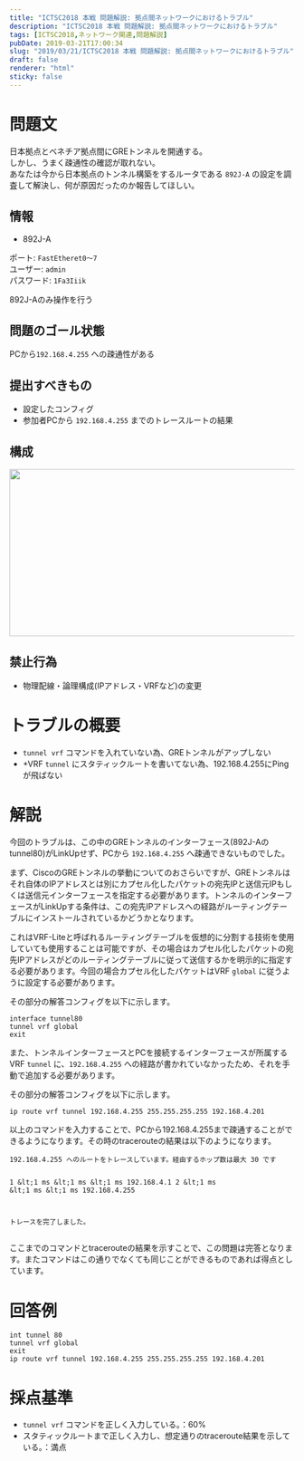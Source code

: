 ```yaml
---
title: "ICTSC2018 本戦 問題解説: 拠点間ネットワークにおけるトラブル"
description: "ICTSC2018 本戦 問題解説: 拠点間ネットワークにおけるトラブル"
tags: [ICTSC2018,ネットワーク関連,問題解説]
pubDate: 2019-03-21T17:00:34
slug: "2019/03/21/ICTSC2018 本戦 問題解説: 拠点間ネットワークにおけるトラブル"
draft: false
renderer: "html"
sticky: false
---
```


<h1>問題文</h1>
<p>日本拠点とベネチア拠点間にGREトンネルを開通する。<br />
しかし、うまく疎通性の確認が取れない。<br />
あなたは今から日本拠点のトンネル構築をするルータである <code>892J-A</code> の設定を調査して解決し、何が原因だったのか報告してほしい。</p>
<h2>情報</h2>
<ul>
<li>892J-A</li>
</ul>
<p>ポート: <code>FastEtheret0〜7</code><br />
ユーザー: <code>admin</code><br />
パスワード: <code>1Fa3Iiik</code></p>
<p>892J-Aのみ操作を行う</p>
<h2>問題のゴール状態</h2>
<p>PCから<code>192.168.4.255</code> への疎通性がある</p>
<h2>提出すべきもの</h2>
<ul>
<li>設定したコンフィグ</li>
<li>参加者PCから <code>192.168.4.255</code> までのトレースルートの結果</li>
</ul>
<h2>構成</h2>
<p><img decoding="async" loading="lazy" class=" wp-image-2219 aligncenter" src="/images/wp/2019/03/ictsc2018_04_ken-300x165.png.webp" alt="" width="537" height="295"></p>
<h2>禁止行為</h2>
<ul>
<li>物理配線・論理構成(IPアドレス・VRFなど)の変更</li>
</ul>
<h1>トラブルの概要</h1>
<ul>
<li><code>tunnel vrf</code> コマンドを入れていない為、GREトンネルがアップしない</li>
<li>+VRF <code>tunnel</code> にスタティックルートを書いてない為、192.168.4.255にPingが飛ばない</li>
</ul>
<h1>解説</h1>
<p>今回のトラブルは、この中のGREトンネルのインターフェース(892J-Aのtunnel80)がLinkUpせず、PCから <code>192.168.4.255</code> へ疎通できないものでした。</p>
<p>まず、CiscoのGREトンネルの挙動についてのおさらいですが、GREトンネルはそれ自体のIPアドレスとは別にカプセル化したパケットの宛先IPと送信元IPもしくは送信元インターフェースを指定する必要があります。トンネルのインターフェースがLinkUpする条件は、この宛先IPアドレスへの経路がルーティングテーブルにインストールされているかどうかとなります。</p>
<p>これはVRF-Liteと呼ばれるルーティングテーブルを仮想的に分割する技術を使用していても使用することは可能ですが、その場合はカプセル化したパケットの宛先IPアドレスがどのルーティングテーブルに従って送信するかを明示的に指定する必要があります。今回の場合カプセル化したパケットはVRF <code>global</code> に従うように設定する必要があります。</p>
<p>その部分の解答コンフィグを以下に示します。</p>
<pre><code>interface tunnel80
tunnel vrf global
exit</code></pre>
<p>また、トンネルインターフェースとPCを接続するインターフェースが所属するVRF <code>tunnel</code> に、<code>192.168.4.255</code> への経路が書かれていなかったため、それを手動で追加する必要があります。</p>
<p>その部分の解答コンフィグを以下に示します。</p>
<pre><code>ip route vrf tunnel 192.168.4.255 255.255.255.255 192.168.4.201</code></pre>
<p>以上のコマンドを入力することで、PCから192.168.4.255まで疎通することができるようになります。その時のtracerouteの結果は以下のようになります。</p>
<pre><code>192.168.4.255 へのルートをトレースしています。経由するホップ数は最大 30 です

1 &amp;lt;1 ms &amp;lt;1 ms &amp;lt;1 ms 192.168.4.1
2 &amp;lt;1 ms &amp;lt;1 ms &amp;lt;1 ms 192.168.4.255

トレースを完了しました。</code></pre>
<p>ここまでのコマンドとtracerouteの結果を示すことで、この問題は完答となります。またコマンドはこの通りでなくても同じことができるものであれば得点としています。</p>
<h1>回答例</h1>
<pre><code>int tunnel 80
tunnel vrf global
exit
ip route vrf tunnel 192.168.4.255 255.255.255.255 192.168.4.201</code></pre>
<h1>採点基準</h1>
<ul>
<li><code>tunnel vrf</code> コマンドを正しく入力している。：60%</li>
<li>スタティックルートまで正しく入力し、想定通りのtraceroute結果を示している。：満点</li>
</ul>

